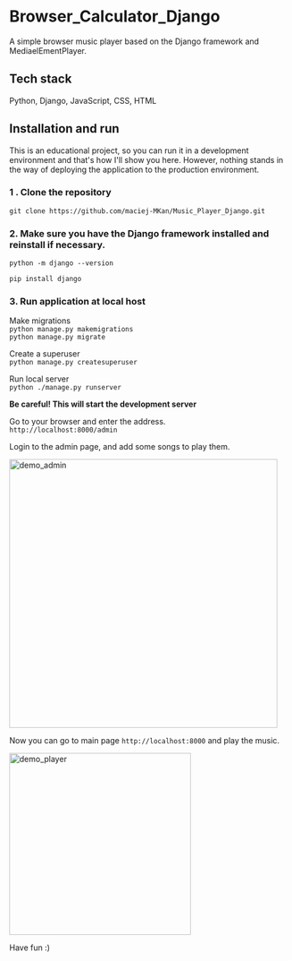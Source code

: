 # Browser_Calculator_Django
A simple browser music player based on the Django framework and MediaelEmentPlayer.

## Tech stack
Python, Django, JavaScript, CSS, HTML

## Installation and run

This is an educational project, so you can run it in a development environment and that's how I'll show you here. However, nothing stands in the way of deploying the application to the production environment.

### 1 . Clone the repository
```git clone https://github.com/maciej-MKan/Music_Player_Django.git```

### 2. Make sure you have the Django framework installed and reinstall if necessary.
```python -m django --version```

```pip install django```

### 3. Run application at local host
Make migrations\
```python manage.py makemigrations```\
```python manage.py migrate```

Create a superuser\
```python manage.py createsuperuser```

Run local server\
```python ./manage.py runserver```

__Be careful! This will start the development server__

Go to your browser and enter the address. \
```http://localhost:8000/admin```

Login to the admin page, and add some songs to play them.

<img alt="demo_admin" src="./images/admin_home.PNG" width="480"/>

Now you can go to main page ```http://localhost:8000``` and play the music.

<img alt="demo_player" src="./images/demo_player.png" width="325"/>

Have fun :)
